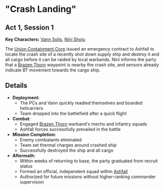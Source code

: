 # "Crash Landing"
## Act 1, Session 1

**Key Characters:** [Vann Solis](/NPCs/Vann%20Solis.md), [Nini Shoju](/NPCs/Nini%20Shoju.md)

The [Union Containment Corp](/Factions/PMC/Union%20Containment%20Corp.md) issued an emergency contract to Ashfall to locate the crash site of a recently shot down supply ship and destroy it and all cargo before it can be raided by local warbands. Nini informs the party that a [Brazen Thorn](/Factions/Warband/Brazen%20Thorn.md) waypoint is nearby the crash site, and sensors already indicate BT movement towards the cargo ship.

## Details
- **Deployment**:
  - The PCs and Vann quickly readied themselves and boarded helicarriers
  - Team dropped into the battlefield after a quick flight
- **Combat**:
  - Engaged [Brazen Thorn](/Factions/Warband/Brazen%20Thorn.md) warband's mechs and infantry squads
  - Ashfall forces successfully prevailed in the battle
- **Mission Completion**:
  - Enemy combatants eliminated
  - Team set thermal charges around crashed ship
  - Successfully destroyed the ship and all cargo
- **Aftermath**:
  - Within weeks of returning to base, the party graduated from recruit status
  - Formed an official, independent squad within [Ashfall](/Factions/PMC/Ashfall.md)
  - Authorized for future missions without higher-ranking commander supervision
